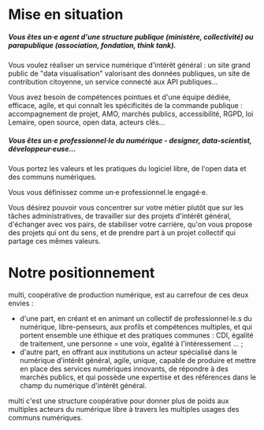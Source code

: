 
# Mise en situation

##### Vous êtes un·e agent d'une structure publique (ministère, collectivité) ou parapublique (association, fondation, think tank). 

Vous voulez réaliser un service numérique d'intérêt général : un site grand public de "data visualisation" valorisant des données publiques, un site de contribution citoyenne, un service connecté aux API publiques... 

Vous avez besoin de compétences pointues et d'une équipe dédiée, efficace, agile, et qui connaît les spécificités de la commande publique : accompagnement de projet, AMO, marchés publics, accessibilité, RGPD, loi Lemaire, open source, open data, acteurs clés...


##### Vous êtes un·e professionnel·le du numérique - designer, data-scientist, développeur·euse...

Vous portez les valeurs et les pratiques du logiciel libre, de l'open data et des communs numériques. 

Vous vous définissez comme un·e professionnel.le engagé·e. 

Vous désirez pouvoir vous concentrer sur votre métier plutôt que sur les tâches administratives, de travailler sur des projets d'intérêt général, d'échanger avec vos pairs, de stabiliser votre carrière, qu'on vous propose des projets qui ont du sens, et de prendre part à un projet collectif qui partage ces mêmes valeurs.


# Notre positionnement

multi, coopérative de production numérique, est au carrefour de ces deux envies : 

- d'une part, en créant et en animant un collectif de professionnel·le.s du numérique, libre-penseurs, aux profils et compétences multiples, et qui portent ensemble une éthique et des pratiques communes : CDI, égalité de traitement, une personne = une voix, égalité à l'intéressement ... ; 
- d'autre part, en offrant aux institutions un acteur spécialisé dans le numérique d’intérêt général, agile, unique, capable de produire et mettre en place des services numériques innovants, de répondre à des marchés publics, et qui possède une expertise et des références dans le champ du numérique d'intérêt général.

multi c'est une structure coopérative pour donner plus de poids aux multiples acteurs du numérique libre à travers les multiples usages des communs numériques.
